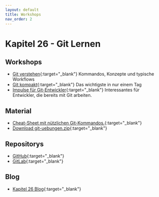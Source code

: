 ```yaml
---
layout: default
title: Workshops
nav_order: 2
---
```


# Kapitel 26 - Git Lernen

## Workshops

 * [Git verstehen](workshop-git-verstehen.html){:target="_blank"} Kommandos, Konzepte und typische Workflows
 * [Git kompakt](workshop-git-kompakt.html){:target="_blank"} Das wichtigste in nur einem Tag
 * [Impulse für Git-Entwickler](workshop-git-impulsvortraege.html){:target="_blank"}  Interessantes für Entwickler, die bereits mit Git arbeiten.

## Material

 * [Cheat-Sheet mit nützlichen Git-Kommandos.](git-starter-kit.html){:target="_blank"}
 * [Download git-uebungen.zip](git-uebungen.zip){:target="_blank"}

## Repositorys

 * [GitHub](https://github.com/bstachmann/git-workshop){:target="_blank"}
 * [GitLab](https://gitlab.com/bjoern.stachmann/git-workshop){:target="_blank"}


## Blog

 * [Kapitel 26 Blog](https://kapitel26.github.io){:target="_blank"}

